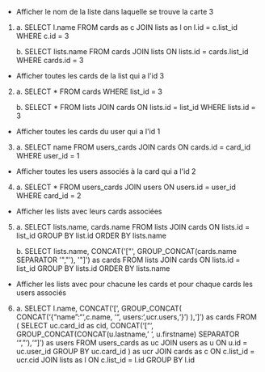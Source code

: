 * Afficher le nom de la liste dans laquelle se trouve la carte 3

1.  a.  SELECT l.name FROM cards as c
	    JOIN lists as l on l.id = c.list_id
	    WHERE c.id = 3

	b.  SELECT lists.name FROM cards 
	    JOIN lists ON lists.id = cards.list_id
	    WHERE cards.id = 3

* Afficher toutes les cards de la list qui a l'id 3


2.  a.  SELECT * FROM cards WHERE list_id = 3 

    b.  SELECT * FROM lists
	    JOIN cards ON lists.id = list_id
        WHERE lists.id = 3

* Afficher toutes les cards du user qui a l'id 1

 
3.  a.  SELECT name FROM users_cards
		JOIN cards ON cards.id = card_id
		WHERE user_id = 1

* Afficher toutes les users associés à la card qui a l'id 2


4.  a.  SELECT * FROM users_cards
		JOIN users ON users.id = user_id
		WHERE card_id = 2

* Afficher les lists avec leurs cards associées


5. 	a.  SELECT lists.name, cards.name FROM lists 
		JOIN cards ON lists.id = list_id 
		GROUP BY list.id
		ORDER BY lists.name

	b.  SELECT lists.name, CONCAT('["', GROUP_CONCAT(cards.name SEPARATOR '","'), '"]') as cards     FROM lists 
		JOIN cards ON lists.id = list_id 
		GROUP BY lists.id
		ORDER BY lists.name

* Afficher les lists avec pour chacune les cards et pour chaque cards les users associés

6.  a. SELECT l.name,
	   CONCAT(‘[’,
       GROUP_CONCAT(
       CONCAT(‘{“name”:“‘,c.name, ‘“, users:‘,ucr.users,‘}’)
       ),‘]’) as cards
	   FROM (
	   SELECT uc.card_id as cid,
	   CONCAT(‘[“‘, GROUP_CONCAT(CONCAT(u.lastname,’ ‘, u.firstname)
	   SEPARATOR ‘“,”‘),‘“]’)
	   as users
	   FROM users_cards as uc
	   JOIN users as u ON u.id = uc.user_id
	   GROUP BY uc.card_id
	   ) as ucr
	   JOIN cards as c ON c.list_id = ucr.cid
	   JOIN lists as l ON c.list_id = l.id
	   GROUP BY l.id
